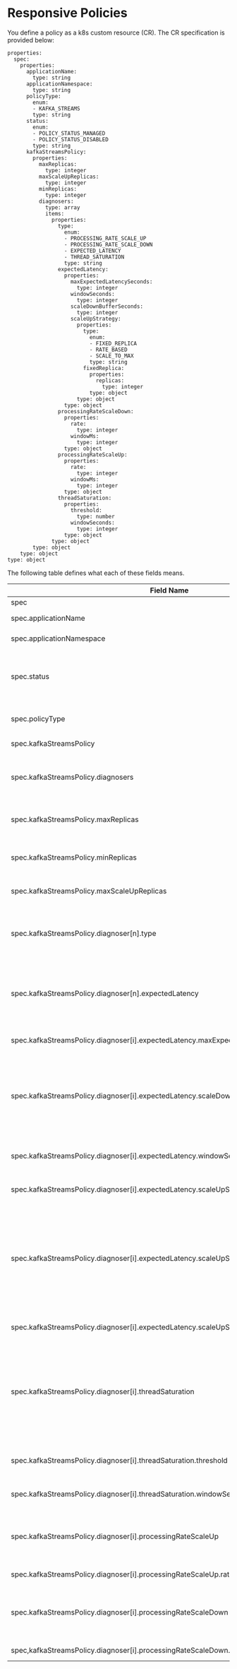 # Responsive Policies

You define a policy as a k8s custom resource (CR). The CR specification is provided below:

```
properties:
  spec:
    properties:
      applicationName:
        type: string
      applicationNamespace:
        type: string
      policyType:
        enum:
        - KAFKA_STREAMS
        type: string
      status:
        enum:
        - POLICY_STATUS_MANAGED
        - POLICY_STATUS_DISABLED
        type: string
      kafkaStreamsPolicy:
        properties:
          maxReplicas:
            type: integer
          maxScaleUpReplicas:
            type: integer
          minReplicas:
            type: integer
          diagnosers:
            type: array
            items:
              properties:
                type:
                  enum:
                  - PROCESSING_RATE_SCALE_UP
                  - PROCESSING_RATE_SCALE_DOWN
                  - EXPECTED_LATENCY
                  - THREAD_SATURATION
                  type: string
                expectedLatency:
                  properties:
                    maxExpectedLatencySeconds:
                      type: integer
                    windowSeconds:
                      type: integer
                    scaleDownBufferSeconds:
                      type: integer
                    scaleUpStrategy:
                      properties:
                        type:
                          enum:
                          - FIXED_REPLICA
                          - RATE_BASED
                          - SCALE_TO_MAX
                          type: string
                        fixedReplica:
                          properties:
                            replicas:
                              type: integer
                          type: object
                      type: object
                  type: object
                processingRateScaleDown:
                  properties:
                    rate:
                      type: integer
                    windowMs:
                      type: integer
                  type: object
                processingRateScaleUp:
                  properties:
                    rate:
                      type: integer
                    windowMs:
                      type: integer
                  type: object
                threadSaturation:
                  properties:
                    threshold:
                      type: number
                    windowSeconds:
                      type: integer
                  type: object
              type: object
        type: object
    type: object
type: object
```

The following table defines what each of these fields means.

| Field Name | Description |
|------------|-------------|
| spec | The Responsive Policy specification |
| spec.applicationName | The name of your application's deployment/statefulset. |
| spec.applicationNamespace | The k8s namespace that your application is deployed into. |
| spec.status | Set to POLICY_STATUS_MANAGED to have the Operator automatically execute corrective actions. Set to POLICY_STATUS_DISABLED to have the policy evaluate but not execute actions. |
| spec.policyType | The type of application under management. Must be set to KAFKA_STREAMS. |
| spec.kafkaStreamsPolicy | Defines the policy for a Kafka Streams application. |
| spec.kafkaStreamsPolicy.diagnosers | A list of diagnosers that govern the policy's behaviour. Diagnosers can produce conflicting actions. In that case, the diagnoser that comes first in the list takes precedence. |
| spec.kafkaStreamsPolicy.maxReplicas | Specifies a constraint on the maximum number of replicas. The policy will never scale the application past this max. |
| spec.kafkaStreamsPolicy.minReplicas | Specifies a constraint on the minimum number of replicas. The policy will never scale below this min. |
| spec.kafkaStreamsPolicy.maxScaleUpReplicas | Specifies a constraint on the maximum number of replicas the policy will add in a given evaluation |
| spec.kafkaStreamsPolicy.diagnoser[n].type | Specifies the type of this diagnoser. One of PROCESSING_RATE_SCALE_UP, PROCESSING_RATE_SCALE_DOWN, EXPECTED_LATENCY, or THREAD_SATURATION. |
| spec.kafkaStreamsPolicy.diagnoser[n].expectedLatency | Specifies an Expected Latency Diagnoser. This Diagnoser specifies a goal for the expected latency for a record to be processed at a sub-topology, when enqueued at a source topic partition of that sub-topology. |
| spec.kafkaStreamsPolicy.diagnoser[i].expectedLatency.maxExpectedLatencySeconds | The max expected latency for an application to be considered healthy. |
| spec.kafkaStreamsPolicy.diagnoser[i].expectedLatency.scaleDownBufferSeconds | If the application is violating the max expected latency goal, specifies how fast the diagnoser should try to bring the application back under the target expected latency. Specifying a lower value means the diagnoser will provision more replicas to try to more quickly meet the goal.
| spec.kafkaStreamsPolicy.diagnoser[i].expectedLatency.windowSeconds | Specifies how long of a window to evaluate append and processing rates over to perform the expected latency calculation. |
| spec.kafkaStreamsPolicy.diagnoser[i].expectedLatency.scaleUpStrategy | Specifies a strategy to use to scale he application when violating the expected latency goal. |
| spec.kafkaStreamsPolicy.diagnoser[i].expectedLatency.scaleUpStrategy.type | One of FIXED_REPLICAS, SCALE_TO_MAX, or RATE_BASED. The FIXED_REPLICAS strategy will alway scale up by a configurable number of replicas. The SCALE_TO_MAX strategy will always scale up to the max possible replicas. The RATE_BASED strategy will scale up to a number of replicas that meets the append rate while bringing the application back under the target expected latency. |
| spec.kafkaStreamsPolicy.diagnoser[i].expectedLatency.scaleUpStrategy.fixedReplicas.replicas | Specifies the number of replicas to scale up by when using the FIXED_REPLICAS strategy. |
| spec.kafkaStreamsPolicy.diagnoser[i].threadSaturation | The Thread Saturation diagnoser tries to make sure that the application is making good use of the threads provisioned to process records. It does this by measuring how long each thread spends blocked waiting on new records to process vs processing records. If all the threads are spending most of their time blocked then it removes a replica. |
| spec.kafkaStreamsPolicy.diagnoser[i].threadSaturation.threshold | The threshold for blocked ratio over which to consider a thread "underutilized" and therefore removable. |
| spec.kafkaStreamsPolicy.diagnoser[i].threadSaturation.windowSeconds | Specifies how long of a window to evaluate when computing blocked time. |
| spec.kafkaStreamsPolicy.diagnoser[i].processingRateScaleUp | This diagnoser tries to ensure that all the nodes are processing fewer than some threshold of records per second. Whenever a node starts to exceed this threshold, it adds a replica. |
| spec.kafkaStreamsPolicy.diagnoser[i].processingRateScaleUp.rate | The rate over which to add a replica. |
| spec.kafkaStreamsPolicy.diagnoser[i].processingRateScaleDown | This diagnoser tries to ensure that some node is processing more than some threshold of records per second. Whenever all the nodes dip below this threshold, it removes a replica. |
| spec,kafkaStreamsPolicy.diagnoser[i].processingRateScaleDown.rate | Thre rate below which to remove a replica. |
